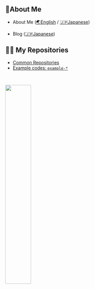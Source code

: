 <!--
- Tips how to create this profile markdown: https://qiita.com/snamiki1212/items/5cbb78aafdfe7a3f395e
- Header: https://github.com/kyechan99/capsule-render#demo
- StatsCard: https://github.com/anuraghazra/github-readme-stats
-->

<!-- -------------------------------------------------- -->
<!-- About Me -->

## 🚀About Me

- About Me ([🌏English](http://aboutme.snamiki1212.com) / [🇯🇵Japanese](https://aboutme.snamiki1212.com/ja))
<!--   - OSS Insight ([🌏English](https://ossinsight.io/analyze/snamiki1212)) -->
  - Blog ([🇯🇵Japanese](https://snamiki1212.com))
<!--   - Keybase ([🌏English](https://keybase.io/snamiki1212)) -->
<!--   - Credly ([🌏English](https://www.credly.com/users/snamiki1212/badges)) -->
<!--   - LecoS ([🇯🇵Japanese](https://www.openbadge-global.com/ns/portal/openbadge/public/assertions/user/WDhMdktWK1VCS09odGU4S2dsT0tGZz09)) -->
<!-- - Resume -->
<!--   - Wantedly ([🇯🇵Japanese](https://www.wantedly.com/id/snamiki1212)) -->
<!--   - LAPRAS ([🇯🇵Japanese](https://lapras.com/public/snamiki1212)) -->
<!--   - Findy ([🇯🇵Japanese](https://findy-code.io/share_profiles/elG2OdDQLrybq)) -->
<!--   - Forkwell ([🇯🇵Japanese](https://portfolio.forkwell.com/@snamiki1212)) -->
<!-- Resume ([🌏English](https://resume.snamiki1212.com)) -->

<!-- -------------------------------------------------- -->


<!-- -------------------------------------------------- -->
## 🧑‍💻 My Repositories

<ul>
  <li><a href="https://github.com/snamiki1212?tab=repositories&q=NOT+example&type=source&language=&sort=">Common Repositories</a></li>
  <li><a href="https://github.com/snamiki1212?tab=repositories&q=example+in%3Arepo&type=source&language=&sort=">Example codes: <code>example-*</code></a></li>
</ul>
<!-- -------------------------------------------------- -->

<br />

<!-- Language Card   -->

<a href="#"><img src="https://github-readme-stats.vercel.app/api/top-langs/?username=snamiki1212&layout=compact" width="40%" /></a>

<!-- // Language Card -->
